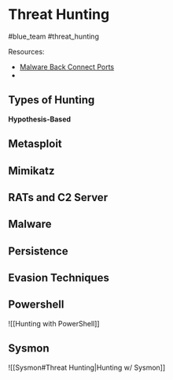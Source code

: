 # Threat Hunting
#blue_team #threat_hunting 

Resources:
- [Malware Back Connect Ports](https://docs.google.com/spreadsheets/d/17pSTDNpa0sf6pHeRhusvWG6rThciE8CsXTSlDUAZDyo/edit#gid=0)
- 
## Types of Hunting
**Hypothesis-Based**


## Metasploit
## Mimikatz
## RATs and C2 Server
## Malware
## Persistence
## Evasion Techniques


## Powershell
![[Hunting with PowerShell]]
## Sysmon
![[Sysmon#Threat Hunting|Hunting w/ Sysmon]]

